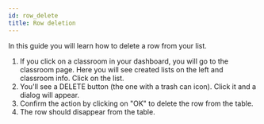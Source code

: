 ```yaml
---
id: row_delete
title: Row deletion
---
```


In this guide you will learn how to delete a row from your list.

1. If you click on a classroom in your dashboard, you will go to the
   classroom page. Here you will see created lists on the left and
   classroom info. Click on the list.
2. You'll see a DELETE button (the one with a trash can icon). Click it
   and a dialog will appear.
3. Confirm the action by clicking on "OK" to delete the row from the
   table.
4. The row should disappear from the table.

